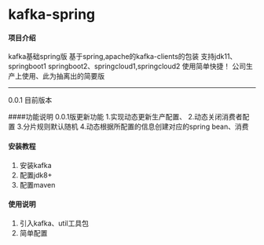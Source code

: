 # kafka-spring

#### 项目介绍
kafka基础spring版
基于spring,apache的kafka-clients的包装
支持jdk11、springboot1 springboot2、springcloud1,springcloud2 使用简单快捷！
公司生产上使用、此为抽离出的简要版

-----------------------------------------
0.0.1         目前版本  

####功能说明
0.0.1版更新功能
    1.实现动态更新生产配置、
    2.动态关闭消费者配置
    3.分片规则默认随机
    4.动态根据所配置的信息创建对应的spring bean、消费

#### 安装教程

1. 安装kafka
2. 配置jdk8+
3. 配置maven

#### 使用说明

1. 引入kafka、util工具包
2. 简单配置